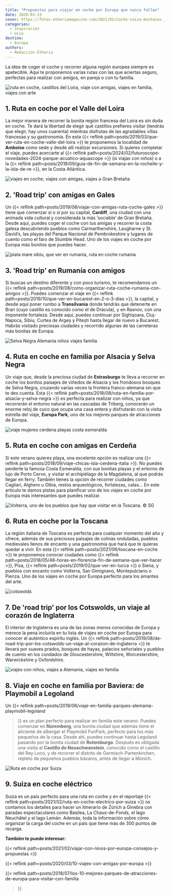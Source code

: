 ```yaml
---
title: "Propuestas para viajar en coche por Europa que nunca fallan"
date: 2020-03-23
cover: https://fotos.etheriamagazine.com/2021/02/Coche-suiza-montanas.jpg
categories: 
  - inspiración
  - ocio
destino: 
  - Europa
authors: 
  - Redacción Etheria
---
```


La idea de coger el coche y recorrer alguna región europea siempre es apetecible. Aquí 
te proponemos varias rutas con las que aciertas seguro, perfectas para realizar con 
amigos, en pareja o con tu familia. 

![ruta en coche, castillos del Loira, viaje con amigas, viajes en familia, viajes con arte](https://fotos.etheriamagazine.com/2019/02/Amboise-castillo.jpg "Castillo de Amboise. © SG")

## 1\. Ruta en coche por el Valle del Loira

La mejor manera de recorrer la bonita región francesa del Loira es sin duda en coche. Te 
dará la libertad de elegir qué castillos prefieres visitar (tendrás que elegir, hay unos 
cuarenta) mientras disfrutas de las agradables villas francesas y su gastronomía. En 
esta {{< reflink path=posts/2019/03/que-ver-ruta-en-coche-valle-del-loira >}} te 
proponemos la localidad de **Amboise** como sede y desde allí realizar excursiones. Si 
quieres completar el viaje, puedes acercarte al {{< reflink 
path=posts/2024/02/futuroscope-novedades-2024-parque-acuatico-aquascope >}} (si viajas 
con niños) o a la {{< reflink 
path=posts/2018/09/guia-de-fin-de-semana-en-la-rochelle-y-la-isla-de-re >}}, en la Costa 
Atlántica. 

![viajes en coche, viajes con amigas, viajes a Gran Bretaña](https://fotos.etheriamagazine.com/2019/08/Gales-playa-Baranfundle.jpg "Playa de Baranfundle, en Gales, una de las más bellas del Reino Unido. © MM")

## 2\. 'Road trip' con amigas en Gales

Un {{< reflink path=posts/2019/08/viajar-con-amigas-ruta-coche-gales >}} tiene que 
comenzar sí o sí por su capital, **Cardiff**, una ciudad con una animada vida cultural y 
considerada la más ‘sociable’ de Gran Bretaña. Desde aquí, puedes coger el coche con tus 
amigas y recorrer la costa galesa descubriendo pueblos como Carmarthenshire, Laugharne y 
St. David’s, las playas del Parque Nacional de Pembrokeshire y lugares de cuento como el 
faro de Stumble Head. Uno de los viajes en coche por Europa más bonitos que puedes 
hacer. 

![piata mare sibiu, que ver en rumania, ruta en coche rumania](https://fotos.etheriamagazine.com/2019/07/7-Rumania-Sibiu-Piata-Mare.jpg "Piata Mare (Plaza Grande) de Sibiu. © Willyphots")

## 3\. 'Road trip' en Rumanía con amigos

Si buscas un destino diferente y con poco turismo, te recomendamos un {{< reflink 
path=posts/2019/08/como-organizar-ruta-coche-rumania-con-amigos >}}. Puedes comenzar el 
viaje en {{< reflink path=posts/2019/10/que-ver-en-bucarest-en-2-o-3-dias >}}, la 
capital, y desde aquí poner rumbo a **Transilvania** donde tendrás que detenerte en Bran 
(cuyo castillo es conocido como el de Drácula), y en Rasnov, con una imponente 
fortaleza. Desde aquí, puedes continuar por Sighişoara, Cluj-Napoca, Sibiu, Curtea de 
Argeș y Pitești hasta llegar de nuevo a Bucarest. Habrás visitado preciosas ciudades y 
recorrido algunas de las carreteras más bonitas de Europa. 

![Selva Negra Alemania niños viajes familia](https://fotos.etheriamagazine.com/2018/07/Cataratas-Triberg-bosque.jpg "Bosque junto a las cataratas de Triberg, en Selva Negra. © SG")

## 4\. Ruta en coche en familia por Alsacia y Selva Negra

Un viaje que, desde la preciosa ciudad de **Estrasburgo** te lleva a recorrer en coche 
los bonitos paisajes de viñedos de Alsacia y los frondosos bosques de Selva Negra, 
cruzando varias veces la frontera franco-alemana sin que te des cuenta. Esta {{< reflink 
path=posts/2018/08/ruta-en-familia-por-alsacia-y-selva-negra >}} es perfecta para 
realizar con niños, ya que recorrerán el entorno natural en las cascadas de Triberg, 
conocerán un enorme reloj de cuco que ocupa una casa entera y disfrutarán con la visita 
estrella del viaje, **Europa Park**, uno de los mejores parques de atracciones de 
Europa. 

![viaje mujeres cerdena playas costa esmeralda](https://fotos.etheriamagazine.com/2018/09/viaje-cerdena-Cala-Corsara-en-La-Magdalena-Costa-Esmeralda.jpg "Cala Corsara, en el archipiélago de La Magdalena (Cedeña). © ENIT")

## 5\. Ruta en coche con amigas en Cerdeña

Si este verano quieres playa, una excelente opción es realizar una {{< reflink 
path=posts/2018/09/viaje-chicas-isla-cerdena-italia >}}. No puedes perderte la famosa 
Costa Esmeralda, con sus bonitas playas y el entorno de lujo de Porto Cervo, y visitar 
el archipiélago de la Magdalena, al que podrás llegar en ferry. También tienes la opción 
de recorrer ciudades como Cagliari, Alghero u Olbia, restos arqueológicos, fortalezas, 
calas… En este artículo te damos pistas para planificar uno de los viajes en coche por 
Europa más interesantes que puedes realizar. 

![](https://fotos.etheriamagazine.com/2018/05/TOSCANA-VOLTERRA-3.jpg "Volterra, uno de los pueblos que hay que visitar en la Toscana. © SG")

## 6\. Ruta en coche por la Toscana

La región italiana de Toscana es perfecta para cualquier momento del año y ofrece, 
además de sus preciosos paisajes de colinas onduladas, pueblos medievales llenos de 
encanto y una gastronomía que hará que te quieras quedar a vivir. En esta {{< reflink 
path=posts/2021/06/toscana-en-coche >}} te proponemos conocer ciudades como {{< reflink 
path=posts/2018/05/48-horas-en-florencia-fin-de-semana-que-ver-hacer >}}, Pisa, {{< 
reflink path=posts/2019/02/que-ver-en-lucca >}} o Siena, y pueblos con encanto como 
Volterra, San Gimignano, Montepulciano o Pienza. Uno de los viajes en coche por Europa 
perfecto para los amantes del arte. 

![cotswolds](https://fotos.etheriamagazine.com/2019/06/viaje-mujeres-cotswolds.jpg "Cualquier época del año es perfecta para conocer el corazón de Inglaterra. © E.Ortega")

## 7\. De 'road trip' por los Cotswolds, un viaje al corazón de Inglaterra

El interior de Inglaterra es una de las zonas menos conocidas de Europa y merece la pena 
incluirla en tu lista de viajes en coche por Europa para conocer el auténtico espíritu 
inglés. Un {{< reflink 
path=posts/2019/08/de-road-trip-por-los-cotswolds-un-viaje-al-corazon-de-inglaterra >}} 
te llevará por suaves prados, bosques de hayas, palacios señoriales y pueblos de cuento 
en los condados de Gloucestershire, Wiltshire, Worcestershire, Warwickshire y 
Oxfordshire. 

![viajes con niños, viajes a Alemania, viajes en familia](https://fotos.etheriamagazine.com/2019/05/Baviera-Rothenburg.jpg "Casco historico de Rotemburgo, en Baviera.")

## 8\. Viaje en coche en familia por Baviera: de Playmobil a Legoland

Un {{< reflink path=posts/2019/06/viaje-en-familia-parques-alemania-playmobil-legoland 
>}} es un plan perfecto para realizar en familia este verano. Puedes comenzar en 
**Núremberg**, una bonita ciudad que además tiene el aliciente de albergar el Playmobil 
FunPark, perfecto para los más pequeños de la casa. Desde ahí, puedes continuar hasta 
Legoland pasando por la bonita ciudad de **Rotemburgo**. Después es obligada una visita 
al **Castillo de Neuschwanstein**, conocido como el castillo del Rey Loco, y de recorrer 
el distrito de Garmisch-Partenkirchen, repleto de pequeños pueblos bávaros, antes de 
llegar a Múnich. 

![Ruta en coche por Suiza](https://fotos.etheriamagazine.com/2021/02/Coche-suiza-montanas.jpg "Ruta en coche por Suiza. © Mattias Nutt")

## 9\. Suiza en coche eléctrico

Suiza es un país perfecto para una ruta en coche y en el reportaje {{< reflink 
path=posts/2021/02/ruta-en-coche-electrico-por-suiza >}} os contamos los detalles para 
hacer un itinerario de Zúrich a Ginebra con paradas espectaculares como Basilea, La 
Chaux-de-Fonds, el lago Neuchâtel y el lago Lemán. Además, toda la información sobre 
cómo organizar la carga del coche en un país que tiene más de 300 puntos de recarga. 

**También te puede interesar:** 

{{< reflink path=posts/2021/02/viajar-con-ninos-por-europa-consejos-y-propuestas >}} 

{{< reflink path=posts/2020/03/10-viajes-con-amigas-por-europa >}} 

{{< reflink 
path=posts/2018/07/los-10-mejores-parques-de-atracciones-de-europa-para-visitar-con-familia 
>}}
